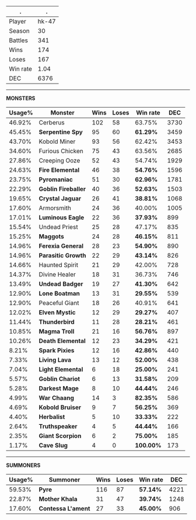 .|.
|-|-
Player|hk-47
Season|30
Battles|341
Wins|174
Loses|167
Win rate|1.04
DEC|6376

---
**MONSTERS**

Usage%|Monster|Wins|Loses|Win rate|DEC|
-|-|-|-|-|-|
46.92%|Cerberus|102|58|63.75%|3730|
45.45%|**Serpentine Spy**|95|60|**61.29%**|3459|
43.70%|Kobold Miner|93|56|62.42%|3453|
34.60%|Furious Chicken|75|43|63.56%|2685|
27.86%|Creeping Ooze|52|43|54.74%|1929|
24.63%|**Fire Elemental**|46|38|**54.76%**|1596|
23.75%|**Pyromaniac**|51|30|**62.96%**|1781|
22.29%|**Goblin Fireballer**|40|36|**52.63%**|1503|
19.65%|**Crystal Jaguar**|26|41|**38.81%**|1068|
17.60%|Armorsmith|24|36|40.00%|1005|
17.01%|**Luminous Eagle**|22|36|**37.93%**|899|
15.54%|Undead Priest|25|28|47.17%|835|
15.25%|**Maggots**|24|28|**46.15%**|811|
14.96%|**Ferexia General**|28|23|**54.90%**|890|
14.96%|**Parasitic Growth**|22|29|**43.14%**|826|
14.66%|Haunted Spirit|21|29|42.00%|728|
14.37%|Divine Healer|18|31|36.73%|746|
13.49%|**Undead Badger**|19|27|**41.30%**|642|
12.90%|**Lone Boatman**|13|31|**29.55%**|539|
12.90%|Peaceful Giant|18|26|40.91%|641|
12.02%|**Elven Mystic**|12|29|**29.27%**|407|
11.44%|**Thunderbird**|11|28|**28.21%**|461|
10.85%|**Magma Troll**|21|16|**56.76%**|897|
10.26%|**Death Elemental**|12|23|**34.29%**|421|
8.21%|**Spark Pixies**|12|16|**42.86%**|440|
7.33%|**Living Lava**|13|12|**52.00%**|438|
7.04%|**Light Elemental**|6|18|**25.00%**|241|
5.57%|**Goblin Chariot**|6|13|**31.58%**|209|
5.28%|**Darkest Mage**|8|10|**44.44%**|246|
4.99%|**War Chaang**|14|3|**82.35%**|586|
4.69%|**Kobold Bruiser**|9|7|**56.25%**|369|
4.40%|**Herbalist**|5|10|**33.33%**|222|
2.64%|**Truthspeaker**|4|5|**44.44%**|166|
2.35%|**Giant Scorpion**|6|2|**75.00%**|185|
1.17%|**Cave Slug**|4|0|**100.00%**|173|

---
**SUMMONERS**

Usage%|Summoner|Wins|Loses|Win rate|DEC|
-|-|-|-|-|-|
59.53%|**Pyre**|116|87|**57.14%**|4221|
22.87%|**Mother Khala**|31|47|**39.74%**|1248|
17.60%|**Contessa L'ament**|27|33|**45.00%**|906|
